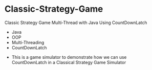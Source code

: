 # Classic-Strategy-Game
Classic Strategy Game Multi-Thread with Java Using CountDownLatch

* Java
* OOP
* Multi-Threading
* CountDownLatch

- This is a game simulator to demonstrate how we can use CountDownLatch in a Classical Strategy Game Simulator

